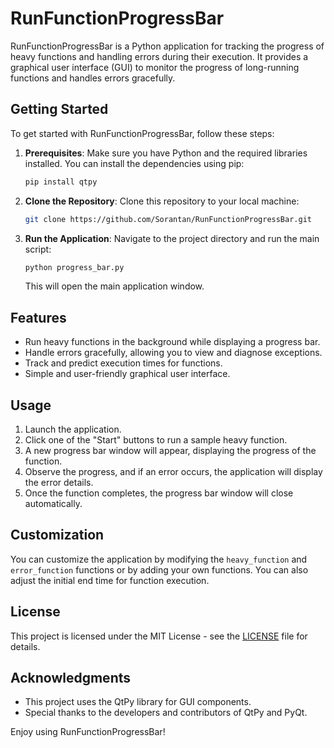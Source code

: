 # RunFunctionProgressBar

RunFunctionProgressBar is a Python application for tracking the progress of heavy functions and handling errors during their execution. It provides a graphical user interface (GUI) to monitor the progress of long-running functions and handles errors gracefully.

## Getting Started

To get started with RunFunctionProgressBar, follow these steps:

1. **Prerequisites**: Make sure you have Python and the required libraries installed. You can install the dependencies using pip:

   ```bash
   pip install qtpy
   ```

2. **Clone the Repository**: Clone this repository to your local machine:

   ```bash
   git clone https://github.com/Sorantan/RunFunctionProgressBar.git
   ```

3. **Run the Application**: Navigate to the project directory and run the main script:

   ```bash
   python progress_bar.py
   ```

   This will open the main application window.

## Features

- Run heavy functions in the background while displaying a progress bar.
- Handle errors gracefully, allowing you to view and diagnose exceptions.
- Track and predict execution times for functions.
- Simple and user-friendly graphical user interface.

## Usage

1. Launch the application.
2. Click one of the "Start" buttons to run a sample heavy function.
3. A new progress bar window will appear, displaying the progress of the function.
4. Observe the progress, and if an error occurs, the application will display the error details.
5. Once the function completes, the progress bar window will close automatically.

## Customization

You can customize the application by modifying the `heavy_function` and `error_function` functions or by adding your own functions. You can also adjust the initial end time for function execution.

<!-- ## Contributing

If you want to contribute to this project or report issues, please follow the [GitHub guidelines for contributing](CONTRIBUTING.md). -->

## License

This project is licensed under the MIT License - see the [LICENSE](LICENSE) file for details.

## Acknowledgments

- This project uses the QtPy library for GUI components.
- Special thanks to the developers and contributors of QtPy and PyQt.

Enjoy using RunFunctionProgressBar!
